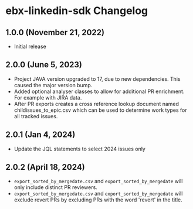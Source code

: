 # ebx-linkedin-sdk Changelog

## 1.0.0 (November 21, 2022)

* Initial release

## 2.0.0 (June 5, 2023)

* Project JAVA version upgraded to 17, due to new dependencies. This caused the major version bump.
* Added optional analyser classes to allow for additional PR enrichment. For example with JIRA data.
* After PR exports creates a cross reference lookup document named childissues_to_epic.csv which 
  can be used to determine work types for all tracked issues.

## 2.0.1 (Jan 4, 2024)

* Update the JQL statements to select 2024 issues only

## 2.0.2 (April 18, 2024)

* `export_sorted_by_mergedate.csv` and `export_sorted_by_mergedate` will only include distinct 
  PR reviewers.
* `export_sorted_by_mergedate.csv` and `export_sorted_by_mergedate` will exclude revert PRs by
  excluding PRs with the word 'revert' in the title.
